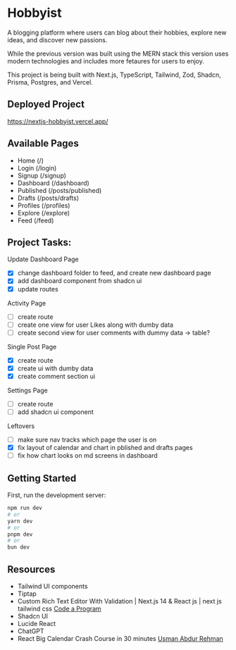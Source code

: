 # Hobbyist

A blogging platform where users can blog about their hobbies, explore new ideas, and discover new passions.

While the previous version was built using the MERN stack this version uses modern technologies and includes more fetaures for users to enjoy.

This project is being built with Next.js, TypeScript, Tailwind, Zod, Shadcn, Prisma, Postgres, and Vercel.

## Deployed Project

https://nextjs-hobbyist.vercel.app/

## Available Pages

- Home (/)
- Login (/login)
- Signup (/signup)
- Dashboard (/dashboard)
- Published (/posts/published)
- Drafts (/posts/drafts)
- Profiles (/profiles)
- Explore (/explore)
- Feed (/feed)

## Project Tasks:

Update Dashboard Page

- [x] change dashboard folder to feed, and create new dashboard page
- [x] add dashboard component from shadcn ui
- [x] update routes

Activity Page

- [ ] create route
- [ ] create one view for user Likes along with dumby data
- [ ] create second view for user comments with dummy data -> table?

Single Post Page

- [x] create route
- [x] create ui with dumby data
- [x] create comment section ui

Settings Page

- [ ] create route
- [ ] add shadcn ui component

Leftovers

- [ ] make sure nav tracks which page the user is on
- [x] fix layout of calendar and chart in pblished and drafts pages
- [ ] fix how chart looks on md screens in dashboard

## Getting Started

First, run the development server:

```bash
npm run dev
# or
yarn dev
# or
pnpm dev
# or
bun dev
```

## Resources

- Tailwind UI components
- Tiptap
- Custom Rich Text Editor With Validation | Next.js 14 & React js | next js tailwind css [Code a Program](https://www.youtube.com/watch?v=wdG9Qa6ocYk)
- Shadcn UI
- Lucide React
- ChatGPT
- React Big Calendar Crash Course in 30 minutes [Usman Abdur Rehman](https://www.youtube.com/watch?v=ZFhDJAOd9Tg)
